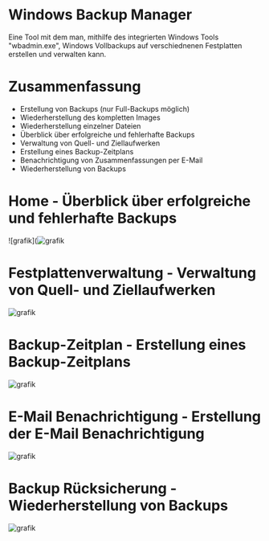 
# Windows Backup Manager
Eine Tool mit dem man, mithilfe des integrierten Windows Tools "wbadmin.exe", Windows Vollbackups auf verschiednenen Festplatten erstellen und verwalten kann.

# Zusammenfassung

- Erstellung von Backups (nur Full-Backups möglich)
- Wiederherstellung des kompletten Images
- Wiederherstellung einzelner Dateien
- Überblick über erfolgreiche und fehlerhafte Backups
- Verwaltung von Quell- und Ziellaufwerken
- Erstellung eines Backup-Zeitplans
- Benachrichtigung von Zusammenfassungen per E-Mail
- Wiederherstellung von Backups

# Home - Überblick über erfolgreiche und fehlerhafte Backups
![grafik](![grafik](https://user-images.githubusercontent.com/72456947/117938402-4ba24200-b307-11eb-8dbd-f72ee0dfd001.png)

# Festplattenverwaltung - Verwaltung von Quell- und Ziellaufwerken
![grafik](https://user-images.githubusercontent.com/72456947/115730595-bb678180-a386-11eb-90c9-19ada894a606.png)

# Backup-Zeitplan - Erstellung eines Backup-Zeitplans
![grafik](https://user-images.githubusercontent.com/72456947/115730767-df2ac780-a386-11eb-8942-e30f8b7f2f0e.png)

# E-Mail Benachrichtigung - Erstellung der E-Mail Benachrichtigung
![grafik](https://user-images.githubusercontent.com/72456947/115730836-ebaf2000-a386-11eb-936d-39a605f9b444.png)

# Backup Rücksicherung - Wiederherstellung von Backups
![grafik](https://user-images.githubusercontent.com/72456947/115731235-42b4f500-a387-11eb-8758-2fc758d9d7a2.png)
